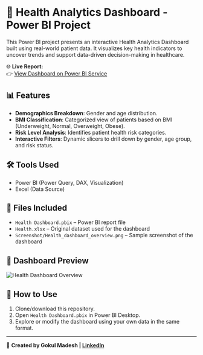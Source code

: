 # 🏥 Health Analytics Dashboard - Power BI Project

This Power BI project presents an interactive Health Analytics Dashboard built using real-world patient data. It visualizes key health indicators to uncover trends and support data-driven decision-making in healthcare.

🌐 **Live Report:**  
👉 [View Dashboard on Power BI Service](https://app.powerbi.com/groups/me/reports/8a97c5e0-b6a7-4e5c-b06a-0752abe6087c/83271b851b580cf62896?experience=power-bi)

## 📊 Features

- **Demographics Breakdown**: Gender and age distribution.
- **BMI Classification**: Categorized view of patients based on BMI (Underweight, Normal, Overweight, Obese).
- **Risk Level Analysis**: Identifies patient health risk categories.
- **Interactive Filters**: Dynamic slicers to drill down by gender, age group, and risk status.

## 🛠️ Tools Used

- Power BI (Power Query, DAX, Visualization)
- Excel (Data Source)

## 📁 Files Included

- `Health Dashboard.pbix` – Power BI report file
- `Health.xlsx` – Original dataset used for the dashboard
- `Screenshot/Health_dashboard_overview.png` – Sample screenshot of the dashboard

## 📸 Dashboard Preview

![Health Dashboard Overview]("Screenshot/Health_dashboard_overview.png")

## 🚀 How to Use

1. Clone/download this repository.
2. Open `Health Dashboard.pbix` in Power BI Desktop.
3. Explore or modify the dashboard using your own data in the same format.

---

📌 **Created by Gokul Madesh | [LinkedIn](https://www.linkedin.com/in/gokul-madesh-5171b5274/)**

